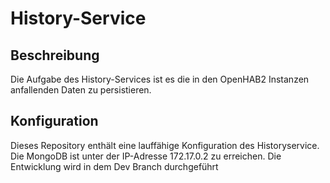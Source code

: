 <h1>History-Service</h1>

<h2>Beschreibung</h2>
<p>Die Aufgabe des History-Services ist es die in den OpenHAB2 Instanzen anfallenden Daten zu persistieren.</p>

<h2>Konfiguration</h2>
<p>Dieses Repository enthält eine lauffähige Konfiguration des Historyservice. Die MongoDB ist unter der IP-Adresse 172.17.0.2 zu erreichen. Die Entwicklung wird in dem Dev Branch durchgeführt</p>